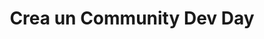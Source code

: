 ---
layout: communities-dev-day
title: Crea un Community Dev Day
permalink: /communities-dev-day/
---